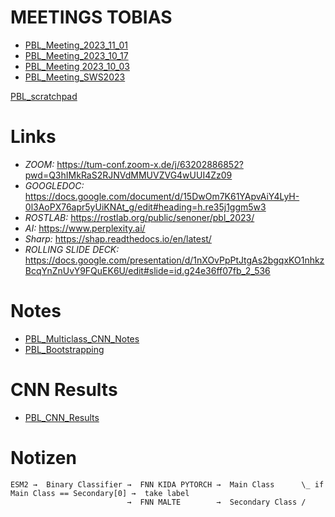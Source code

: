 # MEETINGS TOBIAS
- [PBL_Meeting_2023_11_01](PBL_Meeting_2023_11_01) 
- [PBL_Meeting_2023_10_17](PBL_Meeting_2023_10_17)
- [PBL_Meeting 2023_10_03](PBL_Meeting_2023_10_03)
- [PBL_Meeting_SWS2023](PBL_Meeting_SWS2023)

[PBL_scratchpad](PBL_scratchpad)

# Links
- *ZOOM:* https://tum-conf.zoom-x.de/j/63202886852?pwd=Q3hIMkRaS2RJNVdMMUVZVG4wUUI4Zz09
- *GOOGLEDOC:* https://docs.google.com/document/d/15DwOm7K61YApvAiY4LyH-0l3AoPX76apr5yUiKNAt_g/edit#heading=h.re35j1ggm5w3
- *ROSTLAB:* https://rostlab.org/public/senoner/pbl_2023/
- *AI:* https://www.perplexity.ai/
- *Sharp:* https://shap.readthedocs.io/en/latest/
- *ROLLING SLIDE DECK:* https://docs.google.com/presentation/d/1nXOvPpPtJtgAs2bgqxKO1nhkzBcqYnZnUvY9FQuEK6U/edit#slide=id.g24e36ff07fb_2_536

# Notes
- [PBL_Multiclass_CNN_Notes](PBL_Multiclass_CNN_Notes)
- [PBL_Bootstrapping](PBL_Bootstrapping)

# CNN Results
- [PBL_CNN_Results](PBL_CNN_Results)



# Notizen
```
ESM2 →  Binary Classifier →  FNN KIDA PYTORCH →  Main Class      \_ if Main Class == Secondary[0] →  take label
                          →  FNN MALTE        →  Secondary Class /
							

```

